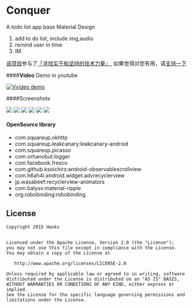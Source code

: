 # Conquer
A todo list app base Material Design


1. add to do list, include img,audio
2. remind user in time
3. IM

[该项目](https://github.com/hanks-zyh/Conquer)参与了[「寻找实干和坚持的技术力量」](http://i.100offer.com/projects/48), 如果觉得对您有用，请[支持一下](http://i.100offer.com/projects/48)

####**Video** Demo in youtube

[![Vvideo demo](https://github.com/hanks-zyh/Conquer/blob/master/Screenshot/video.png)](http://www.youtube.com/watch?v=4Ic8UMuPRkk)



####Screenshots

![](https://github.com/hanks-zyh/Conquer/blob/master/Screenshot/demo.gif)
![](https://github.com/hanks-zyh/Conquer/blob/master/Screenshot/demo2.gif)
![](https://github.com/hanks-zyh/Conquer/blob/master/Screenshot/s0.png)
![](https://github.com/hanks-zyh/Conquer/blob/master/Screenshot/s2.png)
![](https://github.com/hanks-zyh/Conquer/blob/master/Screenshot/s2.png)
![](https://github.com/hanks-zyh/Conquer/blob/master/Screenshot/s3.png)


#### OpenSource library
- com.squareup.okhttp
- com.squareup.leakcanary:leakcanary-android
- com.squareup.picasso
- com.orhanobut:logger
- com.facebook.fresco
- com.github.ksoichiro:android-observablescrollview
- com.h6ah4i.android.widget.advrecyclerview
- jp.wasabeef:recyclerview-animators
- com.balysv:material-ripple
- org.robobinding:robobinding


License
-------

    Copyright 2015 Hanks


    Licensed under the Apache License, Version 2.0 (the "License");
    you may not use this file except in compliance with the License.
    You may obtain a copy of the License at

       http://www.apache.org/licenses/LICENSE-2.0

    Unless required by applicable law or agreed to in writing, software
    distributed under the License is distributed on an "AS IS" BASIS,
    WITHOUT WARRANTIES OR CONDITIONS OF ANY KIND, either express or implied.
    See the License for the specific language governing permissions and
    limitations under the License.
